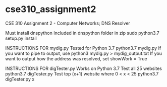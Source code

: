 # cse310_assignment2
CSE 310 Assignment 2 - Computer Networks; DNS Resolver

Must install dnspython
  Included in dnspython folder in zip
  sudo python3.7 setup.py install

INSTRUCTIONS FOR mydig.py
Tested for Python 3.7
  python3.7 mydig.py <domainname>
If you want to pipe to output, use
  python3 mydig.py > mydig_output.txt
If you want to output how the address was resolved, set showWork = True

INSTRUCTIONS FOR digTester.py
Works on Python 3.7
  Test all 25 websites
    python3.7 digTester.py
  Test top (x+1) website where 0 < x < 25
    python3.7 digTester.py x
